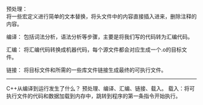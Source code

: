 预处理：   
    将一些宏定义进行简单的文本替换，将头文件中的内容直接插入进来，删除注释的内容。


编译：
    包括词法分析，语法分析等步骤，主要是将我们写的代码转为汇编代码。


汇编：
    将汇编代码转换成机器代码，每个源文件都会对应生成一个.o的目标文件。


链接：
    将目标文件和所需的一些库文件链接生成最终的可执行文件。


-------------------------------------------------------------------------------------------------------

C++从编译到运行发生了什么？
    预处理、编译、汇编、链接、载入。
    载入：将可执行文件的代码和数据加载到内存中，跳转到程序的第一条指令开始执行。
